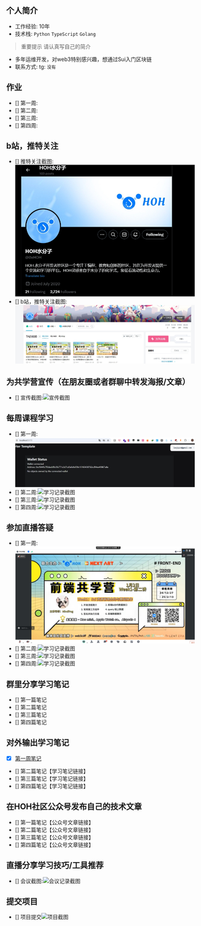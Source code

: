 ## 个人简介
- 工作经验: 10年
- 技术栈: `Python` `TypeScript` `Golang`
> 重要提示 请认真写自己的简介
- 多年运维开发，对web3特别感兴趣，想通过Sui入门区块链
- 联系方式: tg: `没有`



## 作业
- [] 第一周:
- [] 第二周:
- [] 第三周:
- [] 第四周:



## b站，推特关注

- [] 推特关注截图: ![关注截图](./images/hoh水分子推特.png)
- [] b站，推特关注截图:![关注截图](./images/b站水分子账号.png)


## 为共学营宣传（在朋友圈或者群聊中转发海报/文章）

- [] 宣传截图:![宣传截图](./images/你的图片地址)

## 每周课程学习

- [] 第一周:![学习记录截图](./images/钱包连接.png)
- [] 第二周:![学习记录截图](./images/你的图片地址)
- [] 第三周:![学习记录截图](./images/你的图片地址)
- [] 第四周:![学习记录截图](./images/你的图片地址)

## 参加直播答疑

- [] 第一周:![学习记录截图](./images/week1学习.png)
- [] 第二周:![学习记录截图](./images/你的图片地址)
- [] 第三周:![学习记录截图](./images/你的图片地址)
- [] 第四周:![学习记录截图](./images/你的图片地址)

## 群里分享学习笔记

- [] 第一篇笔记
- [] 第二篇笔记
- [] 第三篇笔记
- [] 第四篇笔记

## 对外输出学习笔记

- [x] [第一周笔记](https://waiting-guarantee-0f3.notion.site/week1-1762a92f906980f28172e5224afe05ac?pvs=4)  
- [] 第二篇笔记【学习笔记链接】
- [] 第三篇笔记【学习笔记链接】
- [] 第四篇笔记【学习笔记链接】

## 在HOH社区公众号发布自己的技术文章

- [] 第一篇笔记【公众号文章链接】
- [] 第二篇笔记【公众号文章链接】
- [] 第三篇笔记【公众号文章链接】
- [] 第四篇笔记【公众号文章链接】

## 直播分享学习技巧/工具推荐

- [] 会议截图:![会议记录截图](./images/你的图片地址)

## 提交项目

- [] 项目提交![项目截图](./images/你的图片地址)


